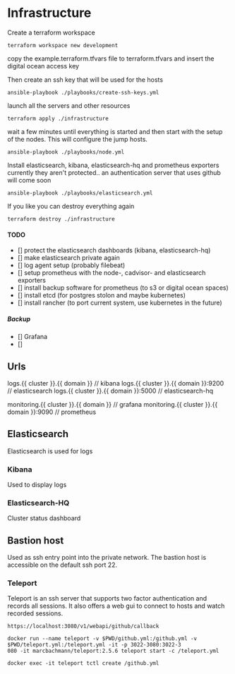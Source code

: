 # Infrastructure

Create a terraform workspace
```
terraform workspace new development
```

copy the example.terraform.tfvars file to terraform.tfvars
and insert the digital ocean access key

Then create an ssh key that will be used for the hosts
```
ansible-playbook ./playbooks/create-ssh-keys.yml
```

launch all the servers and other resources
```
terraform apply ./infrastructure
```

wait a few minutes until everything is started and then start
with the setup of the nodes. This will configure the jump hosts.
```
ansible-playbook ./playbooks/node.yml
```

Install elasticsearch, kibana, elasticsearch-hq and prometheus exporters
currently they aren't protected..
an authentication server that uses github will come soon
```
ansible-playbook ./playbooks/elasticsearch.yml
```

If you like you can destroy everything again
```
terraform destroy ./infrastructure
```

#### TODO
- [] protect the elasticsearch dashboards (kibana, elasticsearch-hq)
- [] make elasticsearch private again
- [] log agent setup (probably filebeat)
- [] setup prometheus with the node-, cadvisor- and elasticsearch exporters
- [] install backup software for prometheus (to s3 or digital ocean spaces)
- [] install etcd (for postgres stolon and maybe kubernetes)
- [] install rancher (to port current system, use kubernetes in the future)

##### Backup
- [] Grafana
- []

## Urls
logs.{{ cluster }}.{{ domain }} // kibana
logs.{{ cluster }}.{{ domain }}:9200 // elasticsearch
logs.{{ cluster }}.{{ domain }}:5000 // elasticsearch-hq

monitoring.{{ cluster }}.{{ domain }} // grafana
monitoring.{{ cluster }}.{{ domain }}:9090 // prometheus

## Elasticsearch
Elasticsearch is used for logs

### Kibana
Used to display logs

### Elasticsearch-HQ
Cluster status dashboard


## Bastion host

Used as ssh entry point into the private network.
The bastion host is accessible on the default ssh port 22.

### Teleport

Teleport is an ssh server that supports two factor authentication and records all sessions. It also offers a web gui to connect to hosts and watch recorded sessions.

```
https://localhost:3080/v1/webapi/github/callback
```

```
docker run --name teleport -v $PWD/github.yml:/github.yml -v $PWD/teleport.yml:/teleport.yml -it -p 3022-3080:3022-3
080 -it marcbachmann/teleport:2.5.6 teleport start -c /teleport.yml

docker exec -it teleport tctl create /github.yml
```




